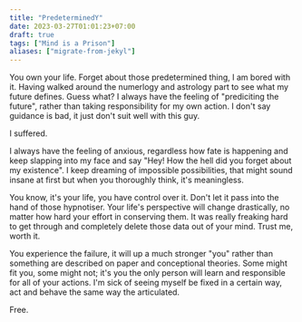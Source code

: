 ```yaml
---
title: "PredeterminedY"
date: 2023-03-27T01:01:23+07:00
draft: true
tags: ["Mind is a Prison"]
aliases: ["migrate-from-jekyl"]
---
```


You own your life. Forget about those predetermined thing, I am bored with it. Having walked around the numerlogy and astrology part to see what my future defines. Guess what? I always have the feeling of "prediciting the future", rather than taking responsibility for my own action. I don't say guidance is bad, it just don't suit well with this guy.

I suffered. 

I always have the feeling of anxious, regardless how fate is happening and keep slapping into my face and say "Hey! How the hell did you forget about my existence". I keep dreaming of impossible possibilities, that might sound insane at first but when you thoroughly think, it's meaningless. 

You know, it's your life, you have control over it. Don't let it pass into the hand of those hypnotiser. Your life's perspective will change drastically, no matter how hard your effort in conserving them. It was really freaking hard to get through and completely delete those data out of your mind. Trust me, worth it. 

You experience the failure, it will up a much stronger "you" rather than something are described on paper and conceptional theories. Some might fit you, some might not; it's you the only person will learn and responsible for all of your actions. I'm sick of seeing myself be fixed in a certain way, act and behave the same way the articulated. 

Free.
